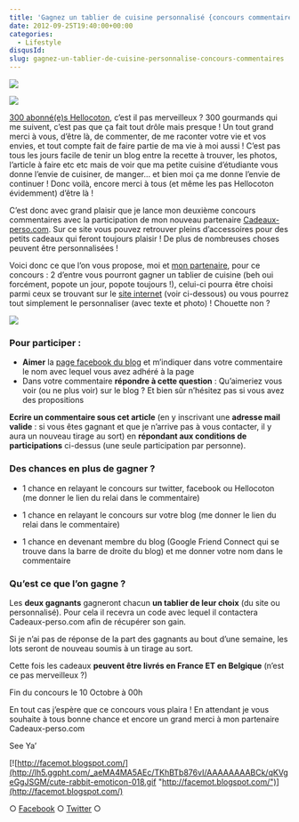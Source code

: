 ```yaml
---
title: 'Gagnez un tablier de cuisine personnalisé {concours commentaires}'
date: 2012-09-25T19:40:00+00:00
categories:
  - Lifestyle
disqusId:
slug: gagnez-un-tablier-de-cuisine-personnalise-concours-commentaires
---
```


![](https://crokmou.com/images/le_secret_du_poids_florence_delorme_gif_crokmou.gif)

![](https://crokmou.com/images/le_secret_du_poids_florence_delorme_gif_crokmou.gif)

[300 abonné(e)s Hellocoton](http://www.hellocoton.fr/mapage/cro-k-mou), c’est il pas merveilleux ? 300 gourmands qui me suivent, c’est pas que ça fait tout drôle mais presque ! Un tout grand merci à vous, d’être là, de commenter, de me raconter votre vie et vos envies, et tout compte fait de faire partie de ma vie à moi aussi ! C’est pas tous les jours facile de tenir un blog entre la recette à trouver, les photos, l’article à faire etc etc mais de voir que ma petite cuisine d’étudiante vous donne l’envie de cuisiner, de manger… et bien moi ça me donne l’envie de continuer ! Donc voilà, encore merci à tous (et même les pas Hellocoton évidemment) d’être là !

C’est donc avec grand plaisir que je lance mon deuxième concours commentaires avec la participation de mon nouveau partenaire [Cadeaux-perso.com](http://www.cadeaux-perso.com/). Sur ce site vous pouvez retrouver pleins d’accessoires pour des petits cadeaux qui feront toujours plaisir ! De plus de nombreuses choses peuvent être personnalisées !

Voici donc ce que l’on vous propose, moi et [mon partenaire](http://www.cadeaux-perso.com/), pour ce concours : 2 d’entre vous pourront gagner un tablier de cuisine (beh oui forcément, popote un jour, popote toujours !), celui-ci pourra être choisi parmi ceux se trouvant sur le [site internet](http://www.cadeaux-perso.com/boutique-tag-tablier.html) (voir ci-dessous) ou vous pourrez tout simplement le personnaliser (avec texte et photo) ! Chouette non ?

[![](http://3.bp.blogspot.com/-iSzWdgujwaA/UGHbLOyZ1tI/AAAAAAAAEmo/ywSXDEG-O_Y/s1600/2012-09-25+18.16.53.png)](http://www.cadeaux-perso.com/boutique-tag-tablier.html)

### Pour participer :

*   **Aimer** la [page facebook du blog](https://www.facebook.com/pages/CroKMou/148093255259077) et m’indiquer dans votre commentaire le nom avec lequel vous avez adhéré à la page
*   Dans votre commentaire **répondre à cette question** : Qu’aimeriez vous voir (ou ne plus voir) sur le blog ? Et bien sûr n’hésitez pas si vous avez des propositions

**Ecrire un commentaire sous cet article** (en y inscrivant une **adresse mail valide** : si vous êtes gagnant et que je n’arrive pas à vous contacter, il y aura un nouveau tirage au sort) en **répondant aux conditions de participations** ci-dessus (une seule participation par personne).

### Des chances en plus de gagner ?

+ 1 chance en relayant le concours sur twitter, facebook ou Hellocoton (me donner le lien du relai dans le commentaire)

+ 1 chance en relayant le concours sur votre blog (me donner le lien du relai dans le commentaire)

+ 1 chance en devenant membre du blog (Google Friend Connect qui se trouve dans la barre de droite du blog) et me donner votre nom dans le commentaire

### Qu’est ce que l’on gagne ?

Les **deux gagnants** gagneront chacun **un tablier de leur choix** (du site ou personnalisé). Pour cela il recevra un code avec lequel il contactera Cadeaux-perso.com afin de récupérer son gain.

Si je n’ai pas de réponse de la part des gagnants au bout d’une semaine, les lots seront de nouveau soumis à un tirage au sort.

Cette fois les cadeaux **peuvent être livrés en France ET en Belgique** (n’est ce pas merveilleux ?)

Fin du concours le 10 Octobre à 00h

En tout cas j’espère que ce concours vous plaira ! En attendant je vous souhaite à tous bonne chance et encore un grand merci à mon partenaire Cadeaux-perso.com

See Ya’

[![http://facemot.blogspot.com/](http://lh5.ggpht.com/_aeMA4MA5AEc/TKhBTb876vI/AAAAAAAABCk/qKVgeGgJSGM/cute-rabbit-emoticon-018.gif "http://facemot.blogspot.com/")](http://facemot.blogspot.com/)

○ [Facebook](https://www.facebook.com/crokmou.blog) ○ [Twitter](https://twitter.com/Crokmou) ○

